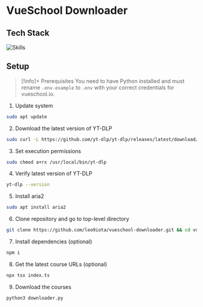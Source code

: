 # VueSchool Downloader

## Tech Stack

![Skills](https://skills-icons.vercel.app/api/icons?i=ts,python,playwright)

## Setup

>[!info]+ Prerequisites
>You need to have Python installed and must rename `.env.example` to `.env` with your correct credentials for vueschool.io.

1. Update system

```sh
sudo apt update
```

2. Download the latest version of YT-DLP

```sh
sudo curl -L https://github.com/yt-dlp/yt-dlp/releases/latest/download/yt-dlp -o /usr/local/bin/yt-dlp
```

3. Set execution permissions

```sh
sudo chmod a+rx /usr/local/bin/yt-dlp
```

4. Verify latest version of YT-DLP

```sh
yt-dlp --version
```

5. Install aria2

```sh
sudo apt install aria2
```

6. Clone repository and go to top-level directory

```sh
git clone https://github.com/leo9iota/vueschool-downloader.git && cd vueschool-downloader
```

7. Install dependencies (optional)

```sh
npm i
```

8. Get the latest course URLs (optional)

```sh
npx tsx index.ts
```

9. Download the courses

```sh
python3 downloader.py
```
